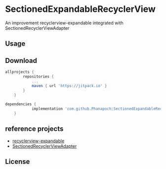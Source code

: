 # SectionedExpandableRecyclerView
An improvement recyclerview-expandable integrated with SectionedRecyclerViewAdapter

Usage
-----

Download
--------
```gradle
allprojects {
		repositories {
			...
			maven { url 'https://jitpack.io' }
		}
	}
  
dependencies {
	        implementation 'com.github.Phanapoch:SectionedExpandableRecyclerView:0.1.0'
	}
```

## reference projects
- [recyclerview-expandable](https://github.com/hendraanggrian/recyclerview-expandable)
- [SectionedRecyclerViewAdapter](https://github.com/luizgrp/SectionedRecyclerViewAdapter)

License
-------
